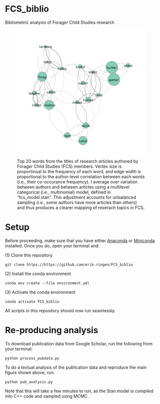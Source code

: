 # FCS_biblio
Bibliometric analysis of Forager Child Studies research

<p align="center">
<figure class="image">
<img src="https://github.com/erik-ringen/FCS_biblio/blob/main/img/word_cor.png" width="500">
  <figcaption>Top 20 words from the titles of research articles authored by Forager Child Studies (FCS) members. Vertex size is proportinoal to the frequency of each word, and edge width is proportional to the author-level correlation between each words (i.e., their co-occurance frequency). I average over variation between authors and between articles using a multilevel categorical (i.e., multinomial) model, defined in "fcs_model.stan". This adjustment accounts for unbalanced sampling (i.e., some authors have more articles than others) and thus produces a clearer mapping of reserach topics in FCS. </figcaption>
</figure>
</p>

# Setup

Before proceeding, make sure that you have either [Anaconda](https://docs.anaconda.com/anaconda/install/index.html) or [Miniconda](https://docs.conda.io/en/latest/miniconda.html) installed. Once you do, open your terminal and:

(1) Clone this repository

```
git clone https://https://github.com/erik-ringen/FCS_biblio
```

(2) Install the conda environment

```
conda env create --file environment.yml
```

(3) Activate the conda environment

```
conda activate FCS_biblio
```

All scripts in this repository should now run seamlessly.

# Re-producing analysis

To download publication data from Google Scholar, run the following from your terminal:
```
python process_pubdata.py
```

To do a textual analysis of the publication data and reproduce the main figure shown above, run:

```
python pub_analysis.py
```

Note that this will take a few minutes to run, as the Stan model is compiled into C++ code and sampled using MCMC.
